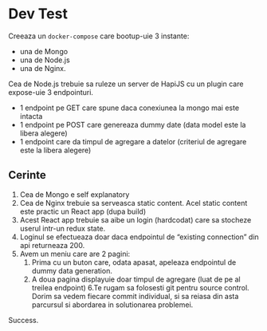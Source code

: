 # Dev Test

Creeaza un `docker-compose` care bootup-uie 3 instante:

* una de Mongo
* una de Node.js
* una de Nginx.

Cea de Node.js trebuie sa ruleze un server de HapiJS cu un plugin care expose-uie 3 endpointuri.

* 1 endpoint pe GET care spune daca conexiunea la mongo mai este intacta
* 1 endpoint pe POST care genereaza dummy date (data model este la libera alegere)
* 1 endpoint care da timpul de agregare a datelor (criteriul de agregare este la libera alegere)

## Cerinte

1. Cea de Mongo e self explanatory
2. Cea de Nginx trebuie sa serveasca static content. Acel static content este practic un React app (dupa build)
3. Acest React app trebuie sa aibe un login (hardcodat) care sa stocheze userul intr-un redux state.  
4. Loginul se efectueaza doar daca endpointul de “existing connection” din api returneaza 200.
5. Avem un meniu care are 2 pagini:
   1. Prima cu un buton care, odata apasat, apeleaza endpointul de dummy data generation.
   2. A doua pagina displayuie doar timpul de agregare (luat de pe al treilea endpoint)
6.Te rugam sa folosesti git pentru source control. Dorim sa vedem fiecare commit individual, si sa reiasa din asta parcursul si abordarea in solutionarea problemei.

Success.